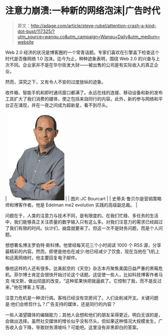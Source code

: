 # 注意力崩溃:一种新的网络泡沫|广告时代

> 原文：<http://adage.com/article/steve-rubel/attention-crash-a-kind-dot-bust/117325/?utm_source=wanqu.co&utm_campaign=Wanqu+Daily&utm_medium=website>

Web 2.0 经济的状况是博客圈的一个常青话题。专家们喜欢在引擎盖下检查这个时代是否像网络 1.0 泡沫。迄今为止，种种迹象表明，围绕 Web 2.0 的兴奋与上次不同。企业家并不是在华尔街发大财——被出售的公司是有实际收入的真正企业。

然而，深究之下，又有令人不安的过度放纵的迹象。

收件箱、智能手机和即时通讯窗口都满了。永远在线的连接、移动设备和新的发布工具扩大了我们消费的媒体，使之包括来自同行的内容。此外，新的参与网络和平台正在涌现，并在一夜之间成为超新星，看不到尽头。

| ![Steve Rubel](img/48c6cc30e24dd70cee1496f0577b2e64.png)
 |
| 图片:JC Bourcart |
| 史蒂夫·鲁贝尔是营销策略师和博客作者。他是 Edelman me2 evolution 实践的高级副总裁。
 |

问题在于，人类的注意力与技术不同，是有限度的。在我们忙碌、多任务的生活中，我们能够真正关注质量的数字输入只有这么多。对我们注意力的需求已经超过了我们有限的时间。伙计们，崩盘就要来了。但这一次不是财务问题，而是个人问题。

想想著名博主罗伯特·斯科博。他曾经每天花三个小时阅读 1000 个 RSS 源，分享最精彩的内容。然而，即使是他也在减少:他已经减少了饮食，现在当他在飞机上和远离网络时，他主要回复电子邮件。

像他这样的人还有很多。达美航空的《天空》杂志本月聚焦美国日益严重的黑莓危机。菲尔博士肯定会很快开始讨论这个话题。这促使一些人，比如科技博客作者马克·埃文斯，做出彻底的改变。“这种浆果快把我逼疯了。它控制了我，而不是反过来，”他在博客上写道。

注意力危机是一种流行病。客栈已经没有空房间了。人们会削减开支。关键问题是:他们会修剪什么？广告支持的媒体，还是同行的内容？

一些人渴望媒体的编辑能力；其他人会想和他们的朋友呆得更近。明白无误的是，会做出选择。虽然社交媒体的增长似乎没有尽头，但如果这种情况大规模发生，广告收入会下降，导致财务滑坡吗？可能吧。这里没有非黑即白的答案。